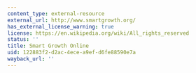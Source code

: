 ```yaml
---
content_type: external-resource
external_url: http://www.smartgrowth.org/
has_external_license_warning: true
license: https://en.wikipedia.org/wiki/All_rights_reserved
status: ''
title: Smart Growth Online
uid: 122883f2-d2ac-4ece-a9ef-d6fe88590e7a
wayback_url: ''
---
```


